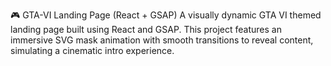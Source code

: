 🎮 GTA-VI Landing Page (React + GSAP)
A visually dynamic GTA VI themed landing page built using React and GSAP.
This project features an immersive SVG mask animation with smooth transitions to reveal content, simulating a cinematic intro experience.

